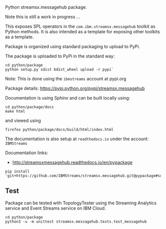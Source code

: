Python streamsx.messagehub package.

Note this is still a work in progress ...

This exposes SPL operators in the `com.ibm.streamsx.messagehub` toolkit as Python methods.
It is also intended as a template for exposing other toolkits as a template.

Package is organized using standard packaging to upload to PyPi.

The package is uploaded to PyPi in the standard way:
```
cd python/package
python setup.py sdist bdist_wheel upload -r pypi`
```
Note: This is done using the `ibmstreams` account at pypi.org

Package details: https://pypi.python.org/pypi/streamsx.messagehub

Documentation is using Sphinx and can be built locally using:
```
cd python/package/docs
make html
```
and viewed using
```
firefox python/package/docs/build/html/index.html
```

The documentation is also setup at `readthedocs.io` under the account: `IBMStreams`

Documentation links:
* http://streamsxmessagehub.readthedocs.io/en/pypackage

```
pip install 'git+https://github.com/IBMStreams/streamsx.messagehub.git@pypackage#subdirectory=python/package'
```

## Test

Package can be tested with TopologyTester using the Streaming Analytics service and Event Streams service on IBM Cloud.

```
cd python/package
python3 -u -m unittest streamsx.messagehub.tests.test_messagehub
```


